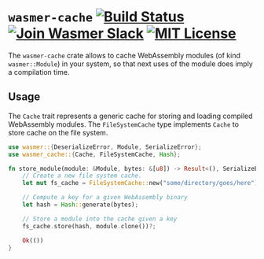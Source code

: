 # `wasmer-cache` [![Build Status](https://img.shields.io/azure-devops/build/wasmerio/wasmer/3.svg?style=flat-square)](https://dev.azure.com/wasmerio/wasmer/_build/latest?definitionId=3&branchName=master) [![Join Wasmer Slack](https://img.shields.io/static/v1?label=Slack&message=join%20chat&color=brighgreen&style=flat-square)](https://slack.wasmer.io) [![MIT License](https://img.shields.io/github/license/wasmerio/wasmer.svg?style=flat-square)](https://github.com/wasmerio/wasmer/blob/master/LICENSE)

The `wasmer-cache` crate allows to cache WebAssembly modules (of kind
`wasmer::Module`) in your system, so that next uses of the module does
imply a compilation time.

## Usage

The `Cache` trait represents a generic cache for storing and loading
compiled WebAssembly modules. The `FileSystemCache` type implements
`Cache` to store cache on the file system.

```rust
use wasmer::{DeserializeError, Module, SerializeError};
use wasmer_cache::{Cache, FileSystemCache, Hash};

fn store_module(module: &Module, bytes: &[u8]) -> Result<(), SerializeError> {
    // Create a new file system cache.
    let mut fs_cache = FileSystemCache::new("some/directory/goes/here")?;

    // Compute a key for a given WebAssembly binary
    let hash = Hash::generate(bytes);

    // Store a module into the cache given a key
    fs_cache.store(hash, module.clone())?;

    Ok(())
}
```

